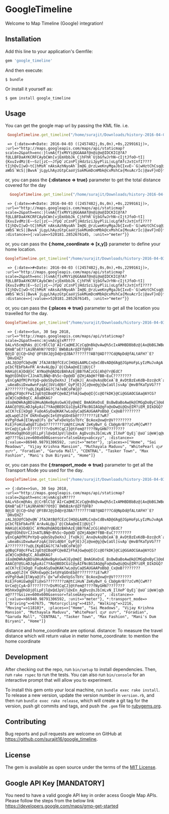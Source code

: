 # GoogleTimeline

Welcome to Map Timeline (Google) integration!


## Installation

Add this line to your application's Gemfile:

```ruby
gem 'google_timeline'
```

And then execute:

    $ bundle

Or install it yourself as:

    $ gem install google_timeline

## Usage
You can get the google map url by passing the KML file. i.e.
```ruby
 GoogleTimeline.get_timeline("/home/surajit/Downloads/history-2016-04-03.kml", {:google_api_key=>"abcxyz"})
```
     => {:date=>#<Date: 2016-04-03 ((2457482j,0s,0n),+0s,2299161j)>, :url=>"http://maps.googleapis.com/maps/api/staticmap?scale=2&path=enc:}lvmA{f}xMVYi@GGAAAf@n@i@o@IDCKIC@?A?f@LLBFDaAYKCRFCAybCWn[vjEmXbbJk_CjhFhR`UjbGfwJrhN~cIjtJfoO~tI|{KxuIvdMz|E~~Sz[jzC~~JfpQ`zCznPljHdzSziJpyPliL|oLgfAfcJxtCnfI????tIjhDvI|wO~tC|hMsR`nAksAzhNyoAh`Im@G_@rzLweKnyMgaJb{IxvE~`G|wHztChCsq@imFy]ayEohBaDarHnwBirC??aWbS`WcS||BwvA`jLgyLhAyzGtpCaaVjSakMumDcmMbk@cxMshCa{MxuAcrIc|@avF}nD}fDamIgpFmxJe~NszEucRczBosHgsEyxQelEg_EEj@fAeFmLybCeqB_dFk{BqvNcpGqiHwlEygEa{Fg_LezHoiKswL}zGt_Bc|FfjCahSmbBmkI_|DbK&size=600x600&sensor=false&key=abcxyz"}

or, you can pass the **{:distance => true}** parameter to get the total distance covered for the day 
```ruby
  GoogleTimeline.get_timeline("/home/surajit/Downloads/history-2016-04-03.kml", {:distance=>true}, {:google_api_key=>"abcxyz"})
```
     => {:date=>#<Date: 2016-04-03 ((2457482j,0s,0n),+0s,2299161j)>, :url=>"http://maps.googleapis.com/maps/api/staticmap?scale=2&path=enc:}lvmA{f}xMVYi@GGAAAf@n@i@o@IDCKIC@?A?f@LLBFDaAYKCRFCAybCWn[vjEmXbbJk_CjhFhR`UjbGfwJrhN~cIjtJfoO~tI|{KxuIvdMz|E~~Sz[jzC~~JfpQ`zCznPljHdzSziJpyPliL|oLgfAfcJxtCnfI????tIjhDvI|wO~tC|hMsR`nAksAzhNyoAh`Im@G_@rzLweKnyMgaJb{IxvE~`G|wHztChCsq@imFy]ayEohBaDarHnwBirC??aWbS`WcS||BwvA`jLgyLhAyzGtpCaaVjSakMumDcmMbk@cxMshCa{MxuAcrIc|@avF}nD}fDamIgpFmxJe~NszEucRczBosHgsEyxQelEg_EEj@fAeFmLybCeqB_dFk{BqvNcpGqiHwlEygEa{Fg_LezHoiKswL}zGt_Bc|FfjCahSmbBmkI_|DbK&size=600x600&sensor=false&key=abcxyz", :distance=>{:value=>520181.2852676145, :unit=>"meter"}}

or, you can pass the **{:home_coordinate => [x,y]}** parameter to define your home location.
```ruby
GoogleTimeline.get_timeline("/home/surajit/Downloads/history-2016-04-03.kml", {:distance=>true}, {:home_coordinate=>[0,0]}, {:google_api_key=>"abcxyz"})
```
     => {:date=>#<Date: 2016-04-03 ((2457482j,0s,0n),+0s,2299161j)>, :url=>"http://maps.googleapis.com/maps/api/staticmap?scale=2&path=enc:}lvmA{f}xMVYi@GGAAAf@n@i@o@IDCKIC@?A?f@LLBFDaAYKCRFCAybCWn[vjEmXbbJk_CjhFhR`UjbGfwJrhN~cIjtJfoO~tI|{KxuIvdMz|E~~Sz[jzC~~JfpQ`zCznPljHdzSziJpyPliL|oLgfAfcJxtCnfI????tIjhDvI|wO~tC|hMsR`nAksAzhNyoAh`Im@G_@rzLweKnyMgaJb{IxvE~`G|wHztChCsq@imFy]ayEohBaDarHnwBirC??aWbS`WcS||BwvA`jLgyLhAyzGtpCaaVjSakMumDcmMbk@cxMshCa{MxuAcrIc|@avF}nD}fDamIgpFmxJe~NszEucRczBosHgsEyxQelEg_EEj@fAeFmLybCeqB_dFk{BqvNcpGqiHwlEygEa{Fg_LezHoiKswL}zGt_Bc|FfjCahSmbBmkI_|DbK&size=600x600&sensor=false&key=abcxyz", :distance=>{:value=>520181.2852676145, :unit=>"meter"}}
     
or, you can pass the **{:places => true}** parameter to get all the location you travelled for the day.
```ruby
GoogleTimeline.get_timeline("/home/surajit/Downloads/history-2016-04-03.kml", {:distance=>true}, {:home_coordinate=>[0,0]}, {:places=>true}, {:google_api_key=>"abcxyz"})
```
     => {:date=>Sun, 30 Sep 2018, :url=>"http://maps.googleapis.com/maps/api/staticmap?scale=2&path=enc:mjvmAcg}xM????bALv%5cm@hAs_@|CrBlCl@`AIrCa@HEJCzCq@nBk@vAw@%5cIxAMHBDBbBz@|Ax@bBGJWBq@?QXmB^aE??iAiNhAhN??OtD]`BWbBzAr@ZFf@FB?B@jD`@|C@~Gh@`@FtBVJ@jDd@r@JBA????????AB?@AD???Cd@NpDd@fALtAFH?`E?`DHvEHZ?zALJ@J@fCb@v@N`JfAJAtB@fCEzC[HO@iAAMLCn@xCdBvAD@dAg@JGpHoFpLyIzMuJvAgA|GaFZStLuIpCuBfNuJ??pCbCfEbFbAvFR`ArAvAL@pJ`@|CbAa@nEI|@UjC?HAHi@|A}Dd@}C`AYNo@h@ADQzBAhAzEjBB?hACzCG|Ah@?r@EdC?Ng@tEOhEUrCJJnATLBN@~B%5c~Dp@dD`@ZHjAb@H?fBB~EuC????????yEnCgA@fM|PnYpQ~p@oSbyDeXnJ_]fx@kJ|_Anx@vAs@bCeA`B_AvDtBzExKdB~Dzc@cR`a@qVniJgjEdf@hWlgBpcBwHzC????????_uAeaBsiDxwAwnFzqA{]bVid@bY_GyP}E}J{z@oe@g}@w[aUl]svAp`@mvBfKaTpVG???A?????????u@L{KpBIAG?C?A?eBCoFW{@?g@BqCFU@cFFwIJgEt@IBo@FC@eBZ}FhA}Gw@o@I{Cc@O?kDK}@Ci@GGAOCGAa@AYCG?aCW}Co@kBqCC_AOaBKAG?iEo@mDWkAgBDs@HuA@AeBgAsGwA}Ey@m@I_BmAGKeDsE_BsBwBaBoAw@k@[MGgDoByC}@oBe@oA]IAIAICICGCwBk@eAe@pA}@h@a@tAeAJKhDqCeCv@mA|@kB~AGDOP?AAAC@?@SLmDJgAyAiC?YAo@BEDCGiC@yAIFNcBGIAG@gFo@oDw@i@Qs@IM?iEM_DIkDGQ?aCCK?cE[kDg@_Fu@oASyDa@KAK?wLo@yCa@SAUGAAPoBb@_Cx@oB????????a@Lwp@lZ{H`OkRnEwp@cIet@YqGOnEb@????????iE?wR?eVPgFdwA{ElWya@|Fs`@x^wFxDeVpSsTbYc`BcAox@xw@r@V????????RiE}FoHiEw@gETi@xG????????zA@tCiHuN`ZeKyBwY_G_Cb@gArB??zCvM{CwM??UrCe@jCyA~D????????rDsMtCqCJ}@tFem@????fNyGHN????????MShHxOg@hGOj@lLpFjl@xQdJpV|l@xEn_AgDvc@sJb[mLvN_IlXeP`QyEj`@aU`i@eW|q@ua@p@{Z|Ey`@~Tg]dS}k@?a@????&size=600x600&sensor=false&key=abcxyz", :distance=>{:value=>86940.98791306592, :unit=>"meter"}, :places=>["Home", "Sai Meadows", "Vijay Krishna Mansion", "Muthayala Maduvu", "WhitePearl ವೈಟ್ ಪರ್ಲ್", "Foradian", "Garuda Mall", "CENTRAL", "Tasker Town", "Max Fashion", "Mani's Dum Biryani", "Home"]}
     
or, you can pass the **{:transport_mode => true}** parameter to get all the Transport Mode you used for the day.
```ruby
GoogleTimeline.get_timeline("/home/surajit/Downloads/history-2016-04-03.kml", {:distance=>true}, {:home_coordinate=>[0,0]},  {:places=>true}, {:transport_mode=>true}, {:google_api_key=>"abcxyz"})
```
    => {:date=>Sun, 30 Sep 2018, :url=>"http://maps.googleapis.com/maps/api/staticmap?scale=2&path=enc:mjvmAcg}xM????bALv%5cm@hAs_@|CrBlCl@`AIrCa@HEJCzCq@nBk@vAw@%5cIxAMHBDBbBz@|Ax@bBGJWBq@?QXmB^aE??iAiNhAhN??OtD]`BWbBzAr@ZFf@FB?B@jD`@|C@~Gh@`@FtBVJ@jDd@r@JBA????????AB?@AD???Cd@NpDd@fALtAFH?`E?`DHvEHZ?zALJ@J@fCb@v@N`JfAJAtB@fCEzC[HO@iAAMLCn@xCdBvAD@dAg@JGpHoFpLyIzMuJvAgA|GaFZStLuIpCuBfNuJ??pCbCfEbFbAvFR`ArAvAL@pJ`@|CbAa@nEI|@UjC?HAHi@|A}Dd@}C`AYNo@h@ADQzBAhAzEjBB?hACzCG|Ah@?r@EdC?Ng@tEOhEUrCJJnATLBN@~B%5c~Dp@dD`@ZHjAb@H?fBB~EuC????????yEnCgA@fM|PnYpQ~p@oSbyDeXnJ_]fx@kJ|_Anx@vAs@bCeA`B_AvDtBzExKdB~Dzc@cR`a@qVniJgjEdf@hWlgBpcBwHzC????????_uAeaBsiDxwAwnFzqA{]bVid@bY_GyP}E}J{z@oe@g}@w[aUl]svAp`@mvBfKaTpVG???A?????????u@L{KpBIAG?C?A?eBCoFW{@?g@BqCFU@cFFwIJgEt@IBo@FC@eBZ}FhA}Gw@o@I{Cc@O?kDK}@Ci@GGAOCGAa@AYCG?aCW}Co@kBqCC_AOaBKAG?iEo@mDWkAgBDs@HuA@AeBgAsGwA}Ey@m@I_BmAGKeDsE_BsBwBaBoAw@k@[MGgDoByC}@oBe@oA]IAIAICICGCwBk@eAe@pA}@h@a@tAeAJKhDqCeCv@mA|@kB~AGDOP?AAAC@?@SLmDJgAyAiC?YAo@BEDCGiC@yAIFNcBGIAG@gFo@oDw@i@Qs@IM?iEM_DIkDGQ?aCCK?cE[kDg@_Fu@oASyDa@KAK?wLo@yCa@SAUGAAPoBb@_Cx@oB????????a@Lwp@lZ{H`OkRnEwp@cIet@YqGOnEb@????????iE?wR?eVPgFdwA{ElWya@|Fs`@x^wFxDeVpSsTbYc`BcAox@xw@r@V????????RiE}FoHiEw@gETi@xG????????zA@tCiHuN`ZeKyBwY_G_Cb@gArB??zCvM{CwM??UrCe@jCyA~D????????rDsMtCqCJ}@tFem@????fNyGHN????????MShHxOg@hGOj@lLpFjl@xQdJpV|l@xEn_AgDvc@sJb[mLvN_IlXeP`QyEj`@aU`i@eW|q@ua@p@{Z|Ey`@~Tg]dS}k@?a@????&size=600x600&sensor=false&key=abcxyz", :distance=>{:value=>86940.98791306592, :unit=>"meter"}, *:transport_mode=>{"Driving"=>67675, "Motorcycling"=>4157, "Walking"=>2216, "Moving"=>11810}*, :places=>["Home", "Sai Meadows", "Vijay Krishna Mansion", "Muthayala Maduvu", "WhitePearl ವೈಟ್ ಪರ್ಲ್", "Foradian", "Garuda Mall", "CENTRAL", "Tasker Town", "Max Fashion", "Mani's Dum Biryani", "Home"]}
     
distance and home_coordinate are optional.
distance: To measure the travel distance which will return value in meter
home_coordinate: to mention the home coordinate


## Development

After checking out the repo, run `bin/setup` to install dependencies. Then, run `rake rspec` to run the tests. You can also run `bin/console` for an interactive prompt that will allow you to experiment.

To install this gem onto your local machine, run `bundle exec rake install`. To release a new version, update the version number in `version.rb`, and then run `bundle exec rake release`, which will create a git tag for the version, push git commits and tags, and push the `.gem` file to [rubygems.org](https://rubygems.org).

## Contributing

Bug reports and pull requests are welcome on GitHub at https://github.com/surajit16/google_timeline.


## License

The gem is available as open source under the terms of the [MIT License](http://opensource.org/licenses/MIT).


## Google API Key [MANDATORY]

You need to have a valid google API key in order acess Google Map APIs. Please follow the steps from the below link
https://developers.google.com/maps/gmp-get-started

